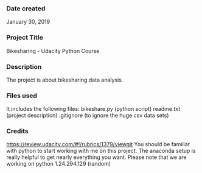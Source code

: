 ### Date created
January 30, 2019
### Project Title
Bikesharing - Udacity Python Course

### Description
The project is about bikesharing data analysis.

### Files used
It includes the following files:
bikeshare.py (python script)
readme.txt (project description)
.gitignore (to ignore the huge csv data sets)

### Credits
https://review.udacity.com/#!/rubrics/1379/viewgit
You should be familiar with python to start working with me on this project.
The anaconda setup is really helpful to get nearly everything you want.
Please note that we are working on python 1.24.294.129 (random)
